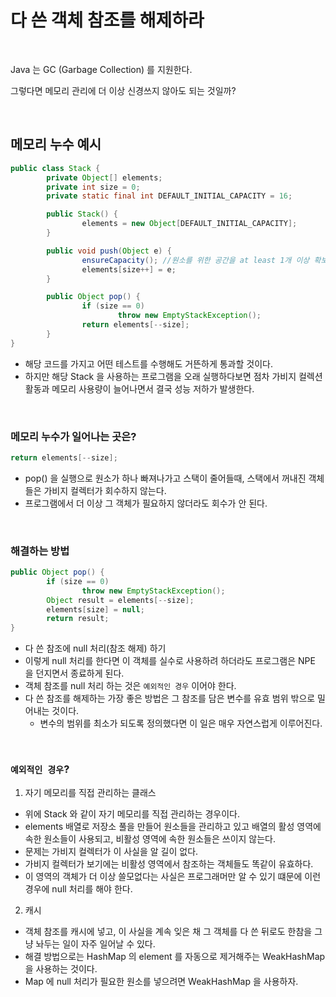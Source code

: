 # 다 쓴 객체 참조를 해제하라
</br>

Java 는 GC (Garbage Collection) 를 지원한다.

그렇다면 메모리 관리에 더 이상 신경쓰지 않아도 되는 것일까?

</br>

## 메모리 누수 예시
```java
public class Stack {
		private Object[] elements;
		private int size = 0;
		private static final int DEFAULT_INITIAL_CAPACITY = 16;

		public Stack() {
				elements = new Object[DEFAULT_INITIAL_CAPACITY];
		}

		public void push(Object e) {
				ensureCapacity(); //원소를 위한 공간을 at least 1개 이상 확보한다.
				elements[size++] = e;
		}

		public Object pop() {
				if (size == 0)
						throw new EmptyStackException();
				return elements[--size];
		}
}
```
- 해당 코드를 가지고 어떤 테스트를 수행해도 거뜬하게 통과할 것이다.
- 하지만 해당 Stack 을 사용하는 프로그램을 오래 실행하다보면 점차 가비지 컬렉션 활동과 메모리 사용량이 늘어나면서 결국 성능 저하가 발생한다.

</br>

### 메모리 누수가 일어나는 곳은?

```java
return elements[--size];
```
- pop() 을 실행으로 원소가 하나 빠져나가고 스택이 줄어들때, 스택에서 꺼내진 객체들은 가비지 컬렉터가 회수하지 않는다.
- 프로그램에서 더 이상 그 객체가 필요하지 않더라도 회수가 안 된다.


</br>

### 해결하는 방법
```java
public Object pop() {
		if (size == 0)
				throw new EmptyStackException();
		Object result = elements[--size];
		elements[size] = null;
		return result;
}
```
- 다 쓴 참조에 null 처리(참조 해제) 하기
- 이렇게 null 처리를 한다면 이 객체를 실수로 사용하려 하더라도 프로그램은 NPE 을 던지면서 종료하게 된다.
- 객체 참조를 null 처리 하는 것은 `예외적인 경우` 이어야 한다.
- 다 쓴 참조를 해제하는 가장 좋은 방법은 그 참조를 담은 변수를 유효 범위 밖으로 밀어내는 것이다.
  - 변수의 범위를 최소가 되도록 정의했다면 이 일은 매우 자연스럽게 이루어진다.
 
  
</br>

### `예외적인 경우`?
1. 자기 메모리를 직접 관리하는 클래스
- 위에 Stack 와 같이 자기 메모리를 직접 관리하는 경우이다.
- elements 배열로 저장소 풀을 만들어 원소들을 관리하고 있고 배열의 활성 영역에 속한 원소들이 사용되고, 비활성 영역에 속한 원소들은 쓰이지 않는다.
- 문제는 가비지 컬렉터가 이 사실을 알 길이 없다.
- 가비지 컬렉터가 보기에는 비활성 영역에서 참조하는 객체들도 똑같이 유효하다.
- 이 영역의 객체가 더 이상 쓸모없다는 사실은 프로그래머만 알 수 있기 떄문에 이런 경우에 null 처리를 해야 한다.

2. 캐시
- 객체 참조를 캐시에 넣고, 이 사실을 계속 잊은 채 그 객체를 다 쓴 뒤로도 한참을 그냥 놔두는 일이 자주 일어날 수 있다.
- 해결 방법으로는 HashMap 의 element 를 자동으로 제거해주는 WeakHashMap 을 사용하는 것이다.
- Map 에 null 처리가 필요한 원소를 넣으려면 WeakHashMap 을 사용하자.


